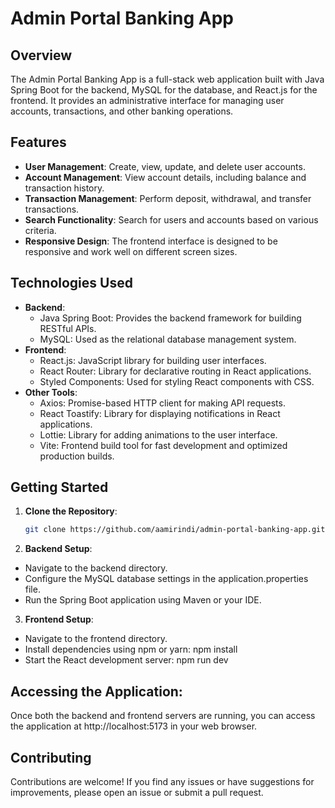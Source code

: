 # Admin Portal Banking App

## Overview
The Admin Portal Banking App is a full-stack web application built with Java Spring Boot for the backend, MySQL for the database, and React.js for the frontend. It provides an administrative interface for managing user accounts, transactions, and other banking operations.

## Features
- **User Management**: Create, view, update, and delete user accounts.
- **Account Management**: View account details, including balance and transaction history.
- **Transaction Management**: Perform deposit, withdrawal, and transfer transactions.
- **Search Functionality**: Search for users and accounts based on various criteria.
- **Responsive Design**: The frontend interface is designed to be responsive and work well on different screen sizes.

## Technologies Used
- **Backend**:
  - Java Spring Boot: Provides the backend framework for building RESTful APIs.
  - MySQL: Used as the relational database management system.
- **Frontend**:
  - React.js: JavaScript library for building user interfaces.
  - React Router: Library for declarative routing in React applications.
  - Styled Components: Used for styling React components with CSS.
- **Other Tools**:
  - Axios: Promise-based HTTP client for making API requests.
  - React Toastify: Library for displaying notifications in React applications.
  - Lottie: Library for adding animations to the user interface.
  - Vite: Frontend build tool for fast development and optimized production builds.

## Getting Started
1. **Clone the Repository**: 
   ```bash
   git clone https://github.com/aamirindi/admin-portal-banking-app.git
2. **Backend Setup**:
  - Navigate to the backend directory.
  - Configure the MySQL database settings in the application.properties file.
  - Run the Spring Boot application using Maven or your IDE.
3. **Frontend Setup**:
  - Navigate to the frontend directory.
  - Install dependencies using npm or yarn:
    npm install
  - Start the React development server:
    npm run dev
## Accessing the Application:
   Once both the backend and frontend servers are running, you can access the application at http://localhost:5173 in your web browser.
## Contributing
   Contributions are welcome! If you find any issues or have suggestions for improvements, please open an issue or submit a pull request.
